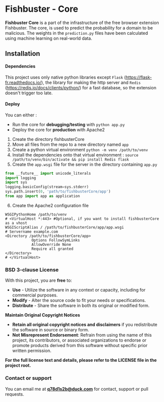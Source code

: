 # Fishbuster - Core
**Fishbuster Core** is a part of the infrastructure of the free browser extension Fishbuster.
The core, is used to predict the probability for a domain to be malicious. The weights in the `prediction.py` files have
been calculated using machine learning on real-world data.


## Installation

#### Dependencies
This project uses only native python libraries except `Flask` (https://flask-fr.readthedocs.io/), the library for making
the http server and `Redis` (https://redis.io/docs/clients/python/) for a fast database, so the extension doesn't 
trigger too late.
#### Deploy
You can either :
- Run the core for **debugging/testing** with `python app.py`
- Deploy the core for **production** with Apache2

1. Create the directory fishbusterCore
2. Move all files from the repo to a new directory named `app`
3. Create a python virtual environment `python -m venv /path/to/venv`
4. Install the dependencies onto that virtual environment : `source /path/to/venv/bin/activate && pip install Redis flask`
5. Create the `app.wsgi` file for the server in the directory containing `app.py`
``` python
from __future__ import unicode_literals
import logging
import sys
logging.basicConfig(stream=sys.stderr)
sys.path.insert(0, 'path/to/fishbusterCore/app')
from app import app as application
```
6. Create the Apache2 configuration file
```
WSGIPythonHome /path/to/venv
# <VirtualHost *:443> #Optional, if you want to install fishbusterCore as a vhost
WSGIScriptAlias / /path/to/fishbusterCore/app/app.wsgi
# Servername example.com
<Directory /path/to/fishbusterCore/app>
            Options FollowSymLinks
            AllowOverride None
            Require all granted
</Directory>
# </VirtualHost>
```

### BSD 3-clause License

With this project, you are **free** to:

- **Use** - Utilize the software in any context or capacity, including for commercial purposes.
- **Modify** - Alter the source code to fit your needs or specifications.
- **Distribute** - Share the software in both its original or modified form.

**Maintain Original Copyright Notices** 
- **Retain all original copyright notices and disclaimers** if you redistribute the software in source or binary form.
- **Not Misrepresent Endorsement**: Refrain from using the name of this project, its contributors, or associated organizations to endorse or promote products derived from this software without specific prior written permission.

**For the full license text and details, please refer to the LICENSE file in the project root.**


### Contact or support
You can email me at **q78d1s2b@duck.com** for contact, support or pull requests.